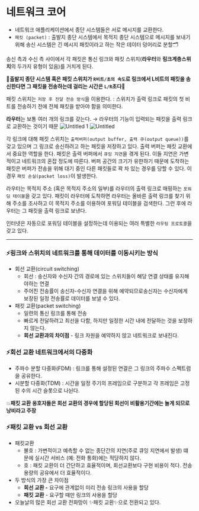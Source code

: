 # 네트워크 코어

- 네트워크 애플리케이션에서 종단 시스템들은 서로 메시지를 교환한다.
- `패킷 (packet)`  : 출발지 종단 시스템에서 목적지 종단 시스템으로 메시지를 보내기 위해 송신 시스템은 긴 메시지 패킷이라고 하는 작은 데이터 덩어리로 분할🗂

송신 측과 수신 측 사이에서 각 패킷은 통신 링크와 패킷 스위치(**라우터**와 **링크계층스위치**의 두가지 유형이 있음)를 거치게 된다. 

**💫출발지 종단 시스템 혹은 패킷 스위치가 `R비트/초의 속도`로 링크에서 L비트의 패킷을 송신한다면 그 패킷을 전송하는데 걸리는 시간은 `L/R`초다💫**

패킷 스위치는 `저장 후 전달 전송 방식`을 이용한다. : 스위치가 출력 링크로 패킷의 첫 비트를 전송하기 전에 전체 패킷을 받아야 함을 의미한다.

**라우터**는 보통 여러 개의 링크를 갖는다. → 라우터의 기능이 입력되는 패킷을 출력 링크로 교환하는 것이기 때문
![Untitled 1](https://user-images.githubusercontent.com/94737768/202909175-03cf1c1e-245a-49f4-8350-ba27f1c95e1a.png)
![Untitled](https://user-images.githubusercontent.com/94737768/202909180-1f92dca9-4499-4e5b-b5d4-a4795f842892.png)



각 링크에 대해 패킷 스위치는 `출력버퍼(output buffer, 출력 큐(output queue))`를 갖고 있으며 그 링크로 송신하려고 하는 패킷을 저장하고 있다. 출력 버퍼는 패킷 교환에서 중요한 역할을 한다. 패킷은 출력 버퍼에서 `큐잉 지연`을 겪게 된다. 이들 지연은 가변적이고 네트워크의 혼잡 정도에 따른다. 버퍼 공간의 크기가 유한하기 때문에 도착하는 패킷은 버퍼가 전송을 위해 대기 중인 다른 패킷들로 꽉 차 있는 경우를 당할 수 있다. 이 경우 `패킷 손실(packet loss)`이 발생한다. 

라우터는 목적지 주소 (혹은 목적지 주소의 일부)를 라우터의 출력 링크로 매핑하는 `포워딩 테이블`을 갖고 있다. 패킷이 라우터에 도착하면 라우터는 올바른 출력 링크를 찾기 위해 주소를 조사하고 이 목적지 주소를 이용하여 포워딩 테이블을 검색한다. 그런 후에 라우터는 그 패킷을 출력 링크로 보낸다. 

인터넷은 자동으로 포워딩 테이블을 설정하는데 이용되는 여러 특별한 `라우팅 프로토콜`을 갖고 있다.

---

### ⚡링크와 스위치의 네트워크를 통해 데이터를 이동시키는 방식

- 회선 교환(circuit switching)
    - 회선 : 송신자와 수신자 간의 경로에 있는 스위치들이 해당 연결 상태를 유지해야하는 연결
    - 주어진 전송률이 송신자-수신자 연결을 위해 예약되므로송신자는 수신자에게 보장된 일정 전송률로 데이터를 보낼 수 있다.
- 패킷 교환(packet switching)
    - 일련의 통신 링크를 통해 전송
    - 빠르게 전달하려고 최선을 다함, 하지만 일정한 시간 내에 전달하는 것을 보장하지 않는다.
    - **회선 교환과의 차이점** - 링크 자원을 예약하지 않고 네트워크로 보내진다.

### ⚡회선 교환 네트워크에서의 다중화

- 주파수 분할 다중화(FDM) : 링크를 통해 설정된 연결은 그 링크의 주파수 스펙트럼을 공유한다.
- 시분할 다중화(TDM) : 시간을 일정 주기의 프레임으로 구분하고 각 프레임은 고정된 수의 시간 슬롯으로 나뉜다.

💥**패킷 교환 옹호자들은 회선 교환의 경우에 할당된 회선이 비활용기간에는 놀게 되므로 낭비라고 주장**

### ⚡패킷 교환 vs 회선 교환

- 패킷교환
    - 불호 : 가변적이고 예측할 수 없는 종단간의 지연(주로 큐잉 지연에서 발생) 떄문에 실시간 서비스 (예: 전화 통화)에는 적당하지 않다.
    - 호 : 패킷 교환이 더 간단하고 효율적이며, 회선교환보다 구현 비용이 적다. 전송 용량의 공유에서 더 효율적이다.
- 두 방식의 가장 큰 차이점
    - **회선 교환 -** 요구에 관계없이 미리 전송 링크의 사용을 할당
    - **패킷 교환** - 요구할 때만 링크의 사용을 할당
- 오늘날의 많은 회선 교환 전화망이 ✨패킷 교환✨으로 전환되고 있다.
